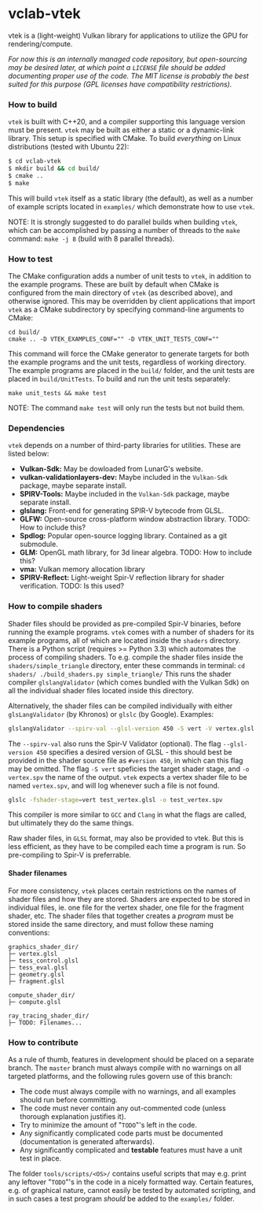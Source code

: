 # vclab-vtek

vtek is a (light-weight) Vulkan library for applications to utilize the GPU for
rendering/compute.

_For now this is an internally managed code repository, but open-sourcing may be
desired later, at which point a `LICENSE` file should be added documenting
proper use of the code. The MIT license is probably the best suited for this
purpose (GPL licenses have compatibility restrictions)._


### How to build ###

`vtek` is built with C++20, and a compiler supporting this language version must
be present.  `vtek` may be built as either a static or a dynamic-link
library. This setup is specified with CMake.  To build _everything_ on Linux
distributions (tested with Ubuntu 22):

```bash
$ cd vclab-vtek
$ mkdir build && cd build/
$ cmake ..
$ make
```

This will build `vtek` itself as a static library (the default), as well as a
number of example scripts located in `examples/` which demonstrate how to use
`vtek`.

NOTE: It is strongly suggested to do parallel builds when building `vtek`, which
can be accomplished by passing a number of threads to the `make` command: `make
-j 8` (build with 8 parallel threads).


### How to test ###

The CMake configuration adds a number of unit tests to `vtek`, in addition to
the example programs. These are built by default when CMake is configured from
the main directory of `vtek` (as described above), and otherwise ignored. This
may be overridden by client applications that import `vtek` as a CMake
subdirectory by specifying command-line arguments to CMake:

```
cd build/
cmake .. -D VTEK_EXAMPLES_CONF="" -D VTEK_UNIT_TESTS_CONF=""
```

This command will force the CMake generator to generate targets for both the
example programs and the unit tests, regardless of working directory. The
example programs are placed in the `build/` folder, and the unit tests are
placed in `build/UnitTests`. To build and run the unit tests separately:

```
make unit_tests && make test
```

NOTE: The command `make test` will only run the tests but not build them.


### Dependencies ###

`vtek` depends on a number of third-party libraries for utilities. These are
listed below:

- **Vulkan-Sdk:** May be dowloaded from LunarG's website.
- **vulkan-validationlayers-dev:** Maybe included in the `Vulkan-Sdk` package,
maybe separate install.
- **SPIRV-Tools:** Maybe included in the `Vulkan-Sdk` package, maybe separate
install.
- **glslang:** Front-end for generating SPIR-V bytecode from GLSL.
- **GLFW:** Open-source cross-platform window abstraction library.
TODO: How to include this?
- **Spdlog:** Popular open-source logging library. Contained as a git submodule.
- **GLM:** OpenGL math library, for 3d linear algebra. TODO: How to include this?
- **vma:** Vulkan memory allocation library
- **SPIRV-Reflect:** Light-weight Spir-V reflection library for shader
verification. TODO: Is this used?


### How to compile shaders ###

Shader files should be provided as pre-compiled Spir-V binaries, before running
the example programs. `vtek` comes with a number of shaders for its example
programs, all of which are located inside the `shaders` directory. There is a
Python script (requires >= Python 3.3) which automates the process of compiling
shaders. To e.g. compile the shader files inside the `shaders/simple_triangle`
directory, enter these commands in terminal: ``` cd shaders/ ./build_shaders.py
simple_triangle/ ``` This runs the shader compiler `glslangValidator` (which
comes bundled with the Vulkan Sdk) on all the individual shader files located
inside this directory.

Alternatively, the shader files can be compiled individually with either
`glsLangValidator` (by Khronos) or `glslc` (by Google). Examples:

```bash
glslangValidator --spirv-val --glsl-version 450 -S vert -V vertex.glsl -o vertex.spv
```

The `--spirv-val` also runs the Spir-V Validator (optional). The flag
`--glsl-version 450` specifies a desired version of GLSL - this should best be
provided in the shader source file as `#version 450`, in which can this flag may
be omitted. The flag `-S vert` speficies the target shader stage, and `-o
vertex.spv` the name of the output. `vtek` expects a vertex shader file to be
named `vertex.spv`, and will log whenever such a file is not found.

```bash
glslc -fshader-stage=vert test_vertex.glsl -o test_vertex.spv
```

This compiler is more similar to `GCC` and `Clang` in what the flags are called,
but ultimately they do the same things.

Raw shader files, in `GLSL` format, may also be provided to vtek. But this is
less efficient, as they have to be compiled each time a program is run. So
pre-compiling to Spir-V is preferrable.


#### Shader filenames ####

For more consistency, `vtek` places certain restrictions on the names of shader
files and how they are stored. Shaders are expected to be stored in individual
files, ie. one file for the vertex shader, one file for the fragment shader,
etc. The shader files that together creates a _program_ must be stored inside
the same directory, and must follow these naming conventions:

```
graphics_shader_dir/
├─ vertex.glsl
├─ tess_control.glsl
├─ tess_eval.glsl
├─ geometry.glsl
├─ fragment.glsl

compute_shader_dir/
├─ compute.glsl

ray_tracing_shader_dir/
├─ TODO: Filenames...
```

### How to contribute ###

As a rule of thumb, features in development should be placed on a separate
branch. The `master` branch must always compile with no warnings on all targeted
platforms, and the following rules govern use of this branch:

- The code must always compile with no warnings, and all examples should run
before committing.
- The code must never contain any out-commented code (unless thorough
explanation justifies it).
- Try to minimize the amount of "`TODO`"'s left in the code.
- Any significantly complicated code parts must be documented (documentation is
generated afterwards).
- Any significantly complicated and **testable** features must have a unit test
in place.

The folder `tools/scripts/<OS>/` contains useful scripts that may e.g. print any
leftover "`TODO`"'s in the code in a nicely formatted way. Certain features,
e.g. of graphical nature, cannot easily be tested by automated scripting, and in
such cases a test program _should_ be added to the `examples/` folder.
